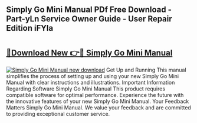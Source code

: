 ## Simply Go Mini Manual PDf Free Download - Part-yLn Service Owner Guide - User Repair Edition iFYla

# <h2><a href="http://bc14597.oget.top/?id=Simply+Go+Mini+Manual">🔗Download New 👉🔴 Simply Go Mini Manual</a></h2>

[![Simply Go Mini Manual new download](https://i.imgur.com/5g1atiW.png)](http://bc14597.oget.top/?id=Simply+Go+Mini+Manual)
Get Up and Running This manual simplifies the process of setting up and using your new Simply Go Mini Manual with clear instructions and illustrations. Important Information Regarding Software Simply Go Mini Manual This product requires compatible software for optimal performance. Experience the future with the innovative features of your new Simply Go Mini Manual. Your Feedback Matters Simply Go Mini Manual. We value your feedback and are committed to providing exceptional customer service.
